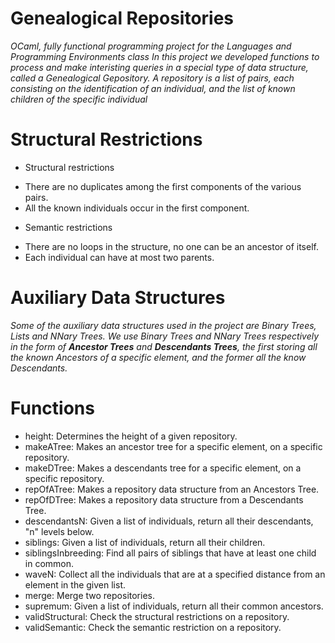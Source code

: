 # Genealogical Repositories

*OCaml, fully functional programming project for the Languages and Programming Environments class*
*In this project we developed functions to process and make interisting queries in a special type*
*of data structure, called a Genealogical Gepository.*
*A repository is a 	list of pairs, each consisting on the identification of an individual, 
and the list of known children of the specific individual*

# Structural Restrictions

- Structural restrictions
 * There are no duplicates among the first components of the various pairs.
 * All the known individuals occur in the first component.
- Semantic restrictions
 * There are no loops in the structure, no one can be an ancestor of itself.
 * Each individual can have at most two parents.

# Auxiliary Data Structures

*Some of the auxiliary data structures used in the project are Binary Trees, Lists and NNary Trees.*
_We use Binary Trees and NNary Trees respectively in the form of **Ancestor Trees** and **Descendants Trees**, the first storing
all the known Ancestors of a specific element, and the former all the know Descendants._

# Functions

- height: Determines the height of a given repository.
- makeATree: Makes an ancestor tree for a specific element, on a specific repository.
- makeDTree: Makes a descendants tree for a specific element, on a specific repository.
- repOfATree: Makes a repository data structure from an Ancestors Tree.
- repOfDTree: Makes a repository data structure from a Descendants Tree.
- descendantsN: Given a list of individuals, return all their descendants, "n" levels below.
- siblings: Given a list of individuals, return all their children.
- siblingsInbreeding: Find all pairs of siblings that have at least one child in common.
- waveN: Collect all the individuals that are at a specified distance from an element in the given list.
- merge: Merge two repositories.
- supremum: Given a list of individuals, return all their common ancestors.
- validStructural: Check the structural restrictions on a repository.
- validSemantic: Check the semantic restriction on a repository.
